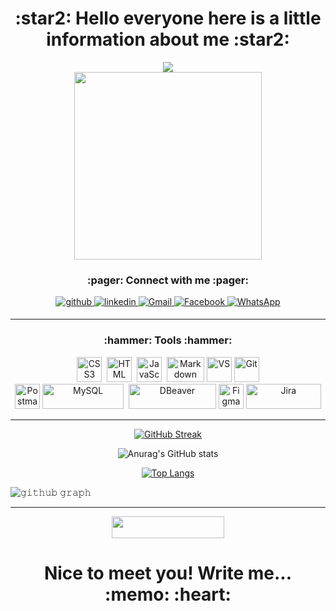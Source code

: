 <h1 align="center">:star2: Hello everyone here is a little information about me :star2: </h1>
<div id="header" align="center">
<img src="https://drive.google.com/uc?export=download&confirm=no_antivirus&id=1C0B-FO2O4rx_9wctam-Nfm-r63BXJhuv" />
</div>
<div id="header" align="center">
  <img src="https://media.giphy.com/media/Aa3k6VDl2EDauCyE6U/giphy.gif" width="300"/>  
</div>

<!--Connect with me -->
<h3 align="center" target="_blank">:pager: Connect with me :pager:</h3>
<div align="center">
  
<a href="https://github.com/chabanova-ekaterina" target="_blank">
<img src=https://drive.google.com/uc?export=download&confirm=no_antivirus&id=13hhL9bLUOIWBKQ48YdlJdryhbpYaDGKE alt=github style="margin-bottom: 5px;" />
</a>
<a href="https://linkedin.com/in/ekaterina-chabanova/" target="_blank">
<img src=https://drive.google.com/uc?export=download&confirm=no_antivirus&id=1ytKqYCGmV7kUCD1JCPfTmSBSb-1u3T8Z alt=linkedin style="margin-bottom: 5px;" />
</a>
<a href="href="mailto:chabanova.ca@gmail.com" target="_blank">
<img src=https://drive.google.com/uc?export=download&confirm=no_antivirus&id=1t3kMiH3SWm3wJYc6FeDmrgO80CpKaOCe alt="Gmail" style="margin-bottom: 5px;" />
</a> 
<a href="https://www.facebook.com/chabanovaekaterina/" target="_blank">
<img src=https://drive.google.com/uc?export=download&confirm=no_antivirus&id=1pdIdzSmi8fV2XIaJEyz3LwdKDaIK4Jps alt="Facebook" style="margin-bottom: 5px;" />
</a>  
<a href="https://wa.me/9209952191?text=Hello"_blank">
<img src=https://drive.google.com/uc?export=download&confirm=no_antivirus&id=1qAFURSZT7vtrW8DsN_f1vokaDcMf34O2 alt="WhatsApp" style="margin-bottom: 5px;" />
</a> 
</div>

---
<!-- Tools -->
<h3 align="center" target="_blank"> :hammer: Tools :hammer: </h3>
<div align="center">
        <img src="https://drive.google.com/uc?export=download&confirm=no_antivirus&id=1xr_h9yg6-ZmftS_UPwg11sYQquvK4-0t"  title="CSS3" alt="CSS3" width="40" height="40"/>&nbsp;
        <img src="https://drive.google.com/uc?export=download&confirm=no_antivirus&id=1N_kMTKkw-EMrdpKwri54SKRmNotLEEH2" title="HTML5" alt="HTML" width="40" height="40"/>&nbsp;
        <img src="https://drive.google.com/uc?export=download&confirm=no_antivirus&id=1OggP9DdM0zLIRX2L3ok7WzX-SXLow6oi" title="JavaScript" alt="JavaScript" width="40" height="40"/>&nbsp;
        <img src="https://drive.google.com/uc?export=download&confirm=no_antivirus&id=1S6y0VMyMyUM3Vnk9dc-70Jh-GiWo5EK8" title="Markdown" alt="Markdown" width="60" height="40"/>  
        <img src="https://drive.google.com/uc?export=download&confirm=no_antivirus&id=12MeStk18_wob2szY-eBNSSVBNdu9eazL" title="VS" alt="VS" width="40" height="40"/>
        <img src="https://drive.google.com/uc?export=download&confirm=no_antivirus&id=1bT8xerzZ_L4P9KnG-pPrs8VNYfLfH_Xk" title="Git" alt="Git" width="40" height="40"/>
</div>

<div align="center">
        <img src="https://drive.google.com/uc?export=download&confirm=no_antivirus&id=1hdw3eZFGswGVgZX19krDZ-94tUowdJpT" title="Postman" **alt="Postman" width="40" height="40"/>
        <img src="https://drive.google.com/uc?export=download&confirm=no_antivirus&id=1yKsaRV6ttuPvi8cbGbu_U-OJWDjhAtop" title="MySQL"  alt="MySQL" width="130" height="40"/>&nbsp;
        <img src="https://drive.google.com/uc?export=download&confirm=no_antivirus&id=1gpkpzeiJixXz8CuE-sViWpQRppTjzPE5" title="DBeaver" **alt="DBeaver" width="140" height="40"/>
        <img src="https://drive.google.com/uc?export=download&confirm=no_antivirus&id=1xWNp27gQAPgkUPyBRavg47CIReewe8fT" title="Figma" **alt="Figma" width="40" height="40"/>
        <img src="https://drive.google.com/uc?export=download&confirm=no_antivirus&id=1E7DP_ALjMakjm-GAJGWZH11vBEapHY4N" title="Jira" alt="Jira" width="120" height="40"/>
</div>

---

<!--Streak Stats -->

<div align="center">

[![GitHub Streak](http://github-readme-streak-stats.herokuapp.com?user=chabanova-ekaterina&theme=midnight-purple&border_radius=8&date_format=j%20M%5B%20Y%5D&mode=weekly)](https://git.io/streak-stats)
</div>


<!--Stats -->
<div align="center">

![Anurag's GitHub stats](https://github-readme-stats.vercel.app/api?username=chabanova-ekaterina&show_icons=true&theme=midnight-purple)
</div> 

<!--Hide Progress Bars -->
<div align="center">
  
[![Top Langs](https://github-readme-stats.vercel.app/api/top-langs/?username=chabanova-ekaterina&layout=compact&theme=midnight-purple)](https://github.com/chabanova-ekaterina/github-readme-stats)
  
</div>

![𝚐𝚒𝚝𝚑𝚞𝚋 𝚐𝚛𝚊𝚙𝚑](https://github-readme-activity-graph.cyclic.app/graph?username=chabanova-ekaterina&theme=high-contrast&hide_border=true&area=true)

---
<!--counter-->
<div align="center">
<img src="https://komarev.com/ghpvc/?username=chabanova-ekaterina&&style=flat-square" align="center" width="180" height="35"/>
</div>

<h1 align="center"> Nice to meet you! Write me... :memo: :heart:  </h1>
